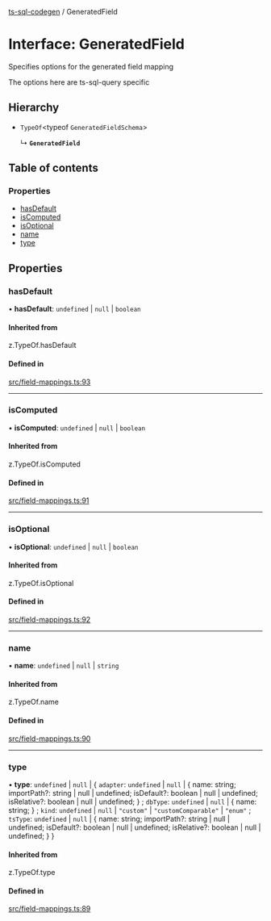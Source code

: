 [ts-sql-codegen](../README.md) / GeneratedField

# Interface: GeneratedField

Specifies options for the generated field mapping

The options here are ts-sql-query specific

## Hierarchy

- `TypeOf`<typeof `GeneratedFieldSchema`\>

  ↳ **`GeneratedField`**

## Table of contents

### Properties

- [hasDefault](GeneratedField.md#hasdefault)
- [isComputed](GeneratedField.md#iscomputed)
- [isOptional](GeneratedField.md#isoptional)
- [name](GeneratedField.md#name)
- [type](GeneratedField.md#type)

## Properties

### hasDefault

• **hasDefault**: `undefined` \| ``null`` \| `boolean`

#### Inherited from

z.TypeOf.hasDefault

#### Defined in

[src/field-mappings.ts:93](https://github.com/lorefnon/ts-sql-codegen/blob/d0ec6e0/src/field-mappings.ts#L93)

___

### isComputed

• **isComputed**: `undefined` \| ``null`` \| `boolean`

#### Inherited from

z.TypeOf.isComputed

#### Defined in

[src/field-mappings.ts:91](https://github.com/lorefnon/ts-sql-codegen/blob/d0ec6e0/src/field-mappings.ts#L91)

___

### isOptional

• **isOptional**: `undefined` \| ``null`` \| `boolean`

#### Inherited from

z.TypeOf.isOptional

#### Defined in

[src/field-mappings.ts:92](https://github.com/lorefnon/ts-sql-codegen/blob/d0ec6e0/src/field-mappings.ts#L92)

___

### name

• **name**: `undefined` \| ``null`` \| `string`

#### Inherited from

z.TypeOf.name

#### Defined in

[src/field-mappings.ts:90](https://github.com/lorefnon/ts-sql-codegen/blob/d0ec6e0/src/field-mappings.ts#L90)

___

### type

• **type**: `undefined` \| ``null`` \| { `adapter`: `undefined` \| ``null`` \| { name: string; importPath?: string \| null \| undefined; isDefault?: boolean \| null \| undefined; isRelative?: boolean \| null \| undefined; } ; `dbType`: `undefined` \| ``null`` \| { name: string; } ; `kind`: `undefined` \| ``null`` \| ``"custom"`` \| ``"customComparable"`` \| ``"enum"`` ; `tsType`: `undefined` \| ``null`` \| { name: string; importPath?: string \| null \| undefined; isDefault?: boolean \| null \| undefined; isRelative?: boolean \| null \| undefined; }  }

#### Inherited from

z.TypeOf.type

#### Defined in

[src/field-mappings.ts:89](https://github.com/lorefnon/ts-sql-codegen/blob/d0ec6e0/src/field-mappings.ts#L89)
